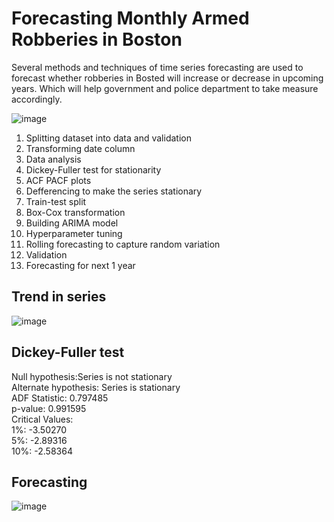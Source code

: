 # Forecasting Monthly Armed Robberies in Boston
Several methods and techniques of time series forecasting are used to forecast whether robberies in Bosted will increase or decrease in upcoming years. Which will help government and police department to take measure accordingly.

![image](https://user-images.githubusercontent.com/71747522/117823611-499a9d80-b28b-11eb-9267-a15d933f545c.png)


1. Splitting dataset into data and validation
2. Transforming date column
3. Data analysis
4. Dickey-Fuller test for stationarity
5. ACF PACF plots
6. Defferencing to make the series stationary
7. Train-test split
8. Box-Cox transformation
9. Building ARIMA model
10. Hyperparameter tuning
11. Rolling forecasting to capture random variation
12. Validation
13. Forecasting for next 1 year

## Trend in series
![image](https://user-images.githubusercontent.com/71747522/117823692-60d98b00-b28b-11eb-88ca-d63fa1de38d0.png)

## Dickey-Fuller test
Null hypothesis:Series is not stationary<br>
Alternate hypothesis: Series is stationary<br>
ADF Statistic: 0.797485<br>
p-value: 0.991595<br>
Critical Values:<br>
	1%: -3.50270<br>
	5%: -2.89316<br>
	10%: -2.58364<br>
  
## Forecasting
![image](https://user-images.githubusercontent.com/71747522/117823901-9a11fb00-b28b-11eb-997f-a1b135cf13c6.png)
